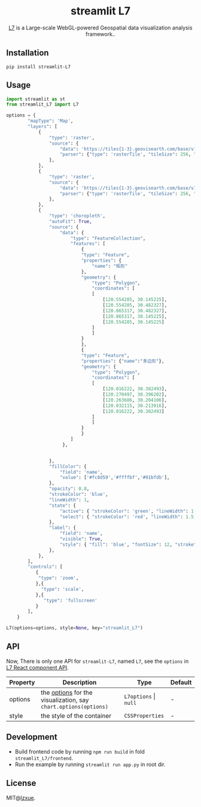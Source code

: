 <h1 align="center">
  <b>streamlit L7</b>
</h1>

<div align="center">

[L7](https://github.com/antvis/L7) is a  Large-scale WebGL-powered Geospatial data visualization analysis framework..



</div>


## Installation

```
pip install streamlit-L7 
```


## Usage

```py
import streamlit as st
from streamlit_L7 import L7

options = {
        "mapType": 'Map',
        "layers": [
            {
                "type": 'raster',
                "source": {
                    "data": 'https://tiles{1-3}.geovisearth.com/base/v1/ter/{z}/{x}/{y}?format=webp&tmsIds=w&token=b2a0cfc132cd60b61391b9dd63c15711eadb9b38a9943e3f98160d5710aef788',
                    "parser": {"type": 'rasterTile', "tileSize": 256, "zoomOffset": 0},
                },
            },
            {
                "type": 'raster',
                "source": {
                    "data": 'https://tiles{1-3}.geovisearth.com/base/v1/cat/{z}/{x}/{y}?format=png&tmsIds=w&token=b2a0cfc132cd60b61391b9dd63c15711eadb9b38a9943e3f98160d5710aef788',
                    "parser": {"type": 'rasterTile', "tileSize": 256, "zoomOffset": 1},
                },
            },
            {
                "type": 'choropleth',
                "autoFit": True,
                "source": {
                    "data": {
                        "type": "FeatureCollection",
                        "features": [
                            {
                            "type": "Feature",
                            "properties": {
                                "name": "矩形"
                            },
                            "geometry": {
                                "type": "Polygon",
                                "coordinates": [
                                [
                                    [120.554285, 30.145225],
                                    [120.554285, 30.482327],
                                    [120.865317, 30.482327],
                                    [120.865317, 30.145225],
                                    [120.554285, 30.145225]
                                ]
                                ]
                            }
                            },
                            {
                            "type": "Feature",
                            "properties": {"name":"多边形"},
                            "geometry": {
                                "type": "Polygon",
                                "coordinates": [
                                [
                                    [120.016222, 30.382493],
                                    [120.270497, 30.396202],
                                    [120.263686, 30.204106],
                                    [120.032115, 30.213916],
                                    [120.016222, 30.382493]
                                ]
                                ]
                            }
                            }
                        ]
                     },


                },
                "fillColor": {
                    "field": 'name',
                    "value": ['#fc8d59','#ffffbf','#91bfdb'],
                },
                "opacity": 0.8,
                "strokeColor": 'blue',
                "lineWidth": 1,
                "state": {
                    "active": { "strokeColor": 'green', "lineWidth": 1.5, "lineOpacity": 0.8 },
                    "select": { "strokeColor": 'red', "lineWidth": 1.5, "lineOpacity": 0.8 },
                },
                "label": {
                    "field": 'name',
                    "visible": True,
                    "style": { "fill": 'blue', "fontSize": 12, "stroke": '#fff', "strokeWidth": 2 },
                },
            },
        ],
        "controls": [
           {
            "type": 'zoom',
           },{
             "type": 'scale',
           },{
              "type": 'fullscreen'
           }
        ],
    }

L7(options=options, style=None, key="streamlit_L7")

```


## API

Now, There is only one API for `streamlit-L7`, named `L7`, see the `options` in [L7 React component API](https://larkmap.antv.antgroup.com/components/lark-map).

| Property | Description                                                                                                     | Type                  | Default |
| -------- | --------------------------------------------------------------------------------------------------------------- | --------------------- | ------- |
| options  | the [options](https://L7.antv.antgroup.com/manual/core/api) for the visualization, say `chart.options(options)` | `L7options` \| `null` | -       |
| style    | the style of the container                                                                                      | `CSSProperties`       | -       |


## Development

- Build frontend code by running `npm run build` in fold `streamlit_L7/frontend`.
- Run the example by running `streamlit run app.py` in root dir.


## License

MIT@[lzxue](https://github.com/lzxue).
